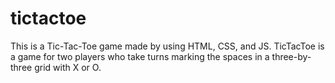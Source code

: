 # tictactoe
This is a Tic-Tac-Toe game made by using HTML, CSS, and JS.
TicTacToe is a game for two players who take turns marking the spaces in a three-by-three grid with X or O.


